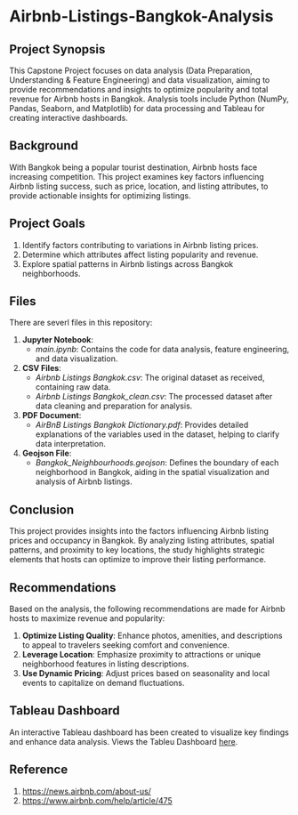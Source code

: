 # Airbnb-Listings-Bangkok-Analysis

## Project Synopsis
This Capstone Project focuses on data analysis (Data Preparation, Understanding & Feature Engineering) and data visualization, aiming to provide recommendations and insights to optimize popularity and total revenue for Airbnb hosts in Bangkok. Analysis tools include Python (NumPy, Pandas, Seaborn, and Matplotlib) for data processing and Tableau for creating interactive dashboards.

## Background
With Bangkok being a popular tourist destination, Airbnb hosts face increasing competition. This project examines key factors influencing Airbnb listing success, such as price, location, and listing attributes, to provide actionable insights for optimizing listings.

## Project Goals
1. Identify factors contributing to variations in Airbnb listing prices.
2. Determine which attributes affect listing popularity and revenue.
3. Explore spatial patterns in Airbnb listings across Bangkok neighborhoods.

## Files
There are severl files in this repository:
1. **Jupyter Notebook**:
   * *main.ipynb*: Contains the code for data analysis, feature engineering, and data visualization.
3. **CSV Files**:
   * *Airbnb Listings Bangkok.csv*: The original dataset as received, containing raw data.
   * *Airbnb Listings Bangkok_clean.csv*: The processed dataset after data cleaning and preparation for analysis.
4. **PDF Document**:
   * *AirBnB Listings Bangkok Dictionary.pdf*: Provides detailed explanations of the variables used in the dataset, helping to clarify data interpretation.
5. **Geojson File**:
   * *Bangkok_Neighbourhoods.geojson*: Defines the boundary of each neighborhood in Bangkok, aiding in the spatial visualization and analysis of Airbnb listings.

## Conclusion
This project provides insights into the factors influencing Airbnb listing prices and occupancy in Bangkok. By analyzing listing attributes, spatial patterns, and proximity to key locations, the study highlights strategic elements that hosts can optimize to improve their listing performance.

## Recommendations
Based on the analysis, the following recommendations are made for Airbnb hosts to maximize revenue and popularity:

1. **Optimize Listing Quality**: Enhance photos, amenities, and descriptions to appeal to travelers seeking comfort and convenience.
2. **Leverage Location**: Emphasize proximity to attractions or unique neighborhood features in listing descriptions.
3. **Use Dynamic Pricing**: Adjust prices based on seasonality and local events to capitalize on demand fluctuations.

## Tableau Dashboard
An interactive Tableau dashboard has been created to visualize key findings and enhance data analysis. 
Views the Tableu Dashboard [here](https://public.tableau.com/app/profile/niken.putri/viz/CapstoneProject2-AirbnbBangkokMarketAnalysis/v2_main).

## Reference
1. https://news.airbnb.com/about-us/
2. https://www.airbnb.com/help/article/475

